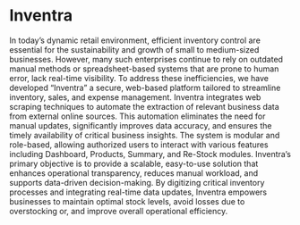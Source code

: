 # Inventra
In today’s dynamic retail environment, efficient inventory control are essential for the sustainability and growth of small to medium-sized businesses. However, many such enterprises continue to rely on outdated manual methods or spreadsheet-based systems that are prone to human error, lack real-time visibility. To address these inefficiencies, we have developed “Inventra” a secure, web-based platform tailored to streamline inventory, sales, and expense management. Inventra integrates web scraping techniques to automate the extraction of relevant business data from external online sources. This automation eliminates the need for manual updates, significantly improves data accuracy, and ensures the timely availability of critical business insights.
The system is modular and role-based, allowing authorized users to interact with various features including Dashboard, Products, Summary, and Re-Stock modules. Inventra’s primary objective is to provide a scalable, easy-to-use solution that enhances operational transparency, reduces manual workload, and supports data-driven decision-making. By digitizing critical inventory processes and integrating real-time data updates, Inventra empowers businesses to maintain optimal stock levels, avoid losses due to overstocking or, and improve overall operational efficiency.
